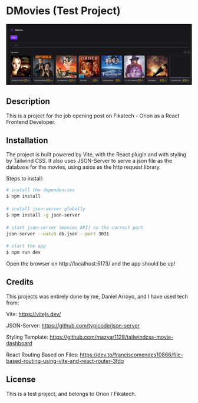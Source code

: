 # DMovies (Test Project)

![home screen](https://github.com/daniel0ar/orion-movies/blob/main/public/home-screen.png?raw=true)

## Description

This is a project for the job opening post on Fikatech - Orion as a React Frontend Developer.

## Installation

The project is built powered by Vite, with the React plugin and with styling by Tailwind CSS. It also uses JSON-Server to serve a json file as the database for the movies, using axios as the http request library.

Steps to install:
```bash
# install the dependencies
$ npm install

# install json-server globally
$ npm install -g json-server

# start json-server (movies API) on the correct port
json-server --watch db.json --port 3031

# start the app
$ npm run dev
```

Open the browser on http://localhost:5173/ and the app should be up!

## Credits

This projects was entirely done by me, Daniel Arroyo, and I have used tech from:

Vite: https://vitejs.dev/

JSON-Server: https://github.com/typicode/json-server

Styling Template: https://github.com/mazyar1128/tailwindcss-movie-dashboard

React Routing Based on Files: https://dev.to/franciscomendes10866/file-based-routing-using-vite-and-react-router-3fdo

## License

This is a test project, and belongs to Orion / Fikatech.